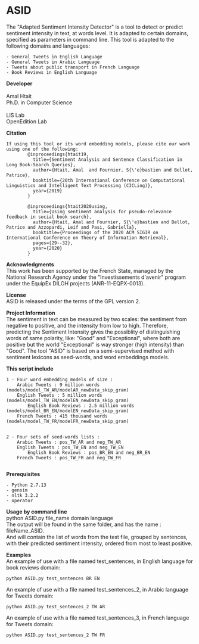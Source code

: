 # ASID
The "Adapted Sentiment Intensity Detector" is a tool to detect or predict sentiment intensity in text, at words level. It is adapted to certain domains, specified as parameters in command line. This tool is adapted to the following domains and languages:
```
- General Tweets in English Language
- General Tweets in Arabic Language
- Tweets about public transport in French Language
- Book Reviews in English Language
```

**Developer** <br />	
Amal Htait <br />
Ph.D. in Computer Science <br /><br />
LIS Lab <br />
OpenEdition Lab <br />



**Citation** <br />
```	
If using this tool or its word embedding models, please cite our work using one of the following: 
		@inproceedings{htait19, 
  		  title={Sentiment Analysis and Sentence Classification in Long Book-Search Queries}, 
  		  author={Htait, Amal  and Fournier, S{\'e}bastien and Bellot, Patrice}, 
  		  booktitle={20th International Conference on Computational Linguistics and Intelligent Text Processing (CICLing)}, 
  		  year={2019} 
		} 
		
		@inproceedings{htait2020using,
		  title={Using sentiment analysis for pseudo-relevance feedback in social book search},
		  author={Htait, Amal and Fournier, S{\'e}bastien and Bellot, Patrice and Azzopardi, Leif and Pasi, Gabriella},
		  booktitle={Proceedings of the 2020 ACM SIGIR on International Conference on Theory of Information Retrieval},
		  pages={29--32},
		  year={2020}
		}
```

**Acknowledgments** <br />
This work has been supported by the French State, managed by the National Research Agency under the "Investissements d'avenir" program under the EquipEx DILOH projects (ANR-11-EQPX-0013). <br />

**License** <br />
ASID is released under the terms of the GPL version 2.

**Project Information** <br />
The sentiment in text can be measured by two scales: the sentiment from negative to positive, and the intensity from low to high. Therefore, predicting the Sentiment Intensity gives the possiblity of distinguishing words of same polarity, like: "Good" and "Exceptional", where both are positive but the world "Exceptional" is way stronger (high intensity) than "Good". The tool "ASID" is based on a semi-supervised method with sentiment lexicons as seed-words, and word embeddings models.<br />

**This script include** <br />
```
1 - Four word embedding models of size :
	Arabic Tweets : 9 million words  (models/model_TW_AR/modelAR_newData_skip_gram)
	English Tweets : 5 million words  (models/model_TW_EN/modelEN_newData_skip_gram)
        English Book Reviews : 2.5 million words  (models/model_BR_EN/modelEN_newData_skip_gram)
	French Tweets : 415 thousand words  (models/model_TW_FR/modelFR_newData_skip_gram)
  
```
```
2 - Four sets of seed-words lists :
	Arabic Tweets : pos_TW_AR and neg_TW_AR
	English Tweets : pos_TW_EN and neg_TW_EN
        English Book Reviews : pos_BR_EN and neg_BR_EN
	French Tweets : pos_TW_FR and neg_TW_FR
  
```

**Prerequisites** <br />
```
- Python 2.7.13
- gensim
- nltk 3.2.2
- operator
```

**Usage by command line** <br />
python ASID.py file_name domain language <br />
The output will be found in the same folder, and has the name : fileName_ASID. <br />
And will contain the list of words from the test file, grouped by sentences, with their predicted sentiment intensity, ordered from most to least positive. <br />
 
**Examples** <br />
An example of use with a file named test_sentences, in English language for book reviews domain: <br />
```
python ASID.py test_sentences BR EN
```
An example of use with a file named test_sentences_2, in Arabic language for Tweets domain: <br />
```
python ASID.py test_sentences_2 TW AR
```
An example of use with a file named test_sentences_3, in French language for Tweets domain: <br />
```
python ASID.py test_sentences_2 TW FR
```

